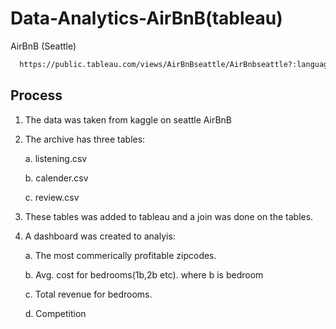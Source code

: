 
# Data-Analytics-AirBnB(tableau)
AirBnB (Seattle)

```bash
  https://public.tableau.com/views/AirBnBseattle/AirBnbseattle?:language=en-US&publish=yes&:display_count=n&:origin=viz_share_link
```


## Process

1. The data was taken from kaggle on seattle AirBnB 
2. The archive has three tables:

    a. listening.csv

    b. calender.csv

    c. review.csv
3. These tables was added to tableau and a join was done on the  tables.
4. A dashboard was created to analyis:

    a. The most commerically profitable zipcodes.

    b. Avg. cost for bedrooms(1b,2b etc). where b is bedroom

    c. Total revenue for bedrooms.
  
    d. Competition 

